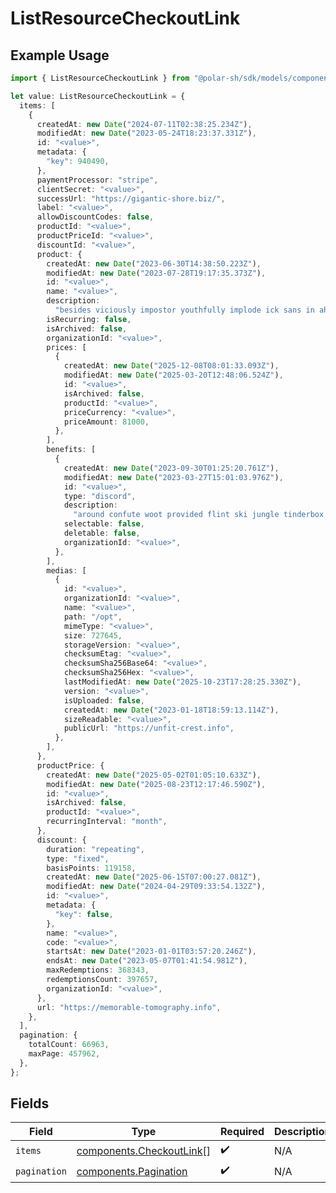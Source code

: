 # ListResourceCheckoutLink

## Example Usage

```typescript
import { ListResourceCheckoutLink } from "@polar-sh/sdk/models/components/listresourcecheckoutlink.js";

let value: ListResourceCheckoutLink = {
  items: [
    {
      createdAt: new Date("2024-07-11T02:38:25.234Z"),
      modifiedAt: new Date("2023-05-24T18:23:37.331Z"),
      id: "<value>",
      metadata: {
        "key": 940490,
      },
      paymentProcessor: "stripe",
      clientSecret: "<value>",
      successUrl: "https://gigantic-shore.biz/",
      label: "<value>",
      allowDiscountCodes: false,
      productId: "<value>",
      productPriceId: "<value>",
      discountId: "<value>",
      product: {
        createdAt: new Date("2023-06-30T14:38:50.223Z"),
        modifiedAt: new Date("2023-07-28T19:17:35.373Z"),
        id: "<value>",
        name: "<value>",
        description:
          "besides viciously impostor youthfully implode ick sans in aha cheerful",
        isRecurring: false,
        isArchived: false,
        organizationId: "<value>",
        prices: [
          {
            createdAt: new Date("2025-12-08T08:01:33.093Z"),
            modifiedAt: new Date("2025-03-20T12:48:06.524Z"),
            id: "<value>",
            isArchived: false,
            productId: "<value>",
            priceCurrency: "<value>",
            priceAmount: 81000,
          },
        ],
        benefits: [
          {
            createdAt: new Date("2023-09-30T01:25:20.761Z"),
            modifiedAt: new Date("2023-03-27T15:01:03.976Z"),
            id: "<value>",
            type: "discord",
            description:
              "around confute woot provided flint ski jungle tinderbox weakly",
            selectable: false,
            deletable: false,
            organizationId: "<value>",
          },
        ],
        medias: [
          {
            id: "<value>",
            organizationId: "<value>",
            name: "<value>",
            path: "/opt",
            mimeType: "<value>",
            size: 727645,
            storageVersion: "<value>",
            checksumEtag: "<value>",
            checksumSha256Base64: "<value>",
            checksumSha256Hex: "<value>",
            lastModifiedAt: new Date("2025-10-23T17:28:25.330Z"),
            version: "<value>",
            isUploaded: false,
            createdAt: new Date("2023-01-18T18:59:13.114Z"),
            sizeReadable: "<value>",
            publicUrl: "https://unfit-crest.info",
          },
        ],
      },
      productPrice: {
        createdAt: new Date("2025-05-02T01:05:10.633Z"),
        modifiedAt: new Date("2025-08-23T12:17:46.590Z"),
        id: "<value>",
        isArchived: false,
        productId: "<value>",
        recurringInterval: "month",
      },
      discount: {
        duration: "repeating",
        type: "fixed",
        basisPoints: 119158,
        createdAt: new Date("2025-06-15T07:00:27.081Z"),
        modifiedAt: new Date("2024-04-29T09:33:54.132Z"),
        id: "<value>",
        metadata: {
          "key": false,
        },
        name: "<value>",
        code: "<value>",
        startsAt: new Date("2023-01-01T03:57:20.246Z"),
        endsAt: new Date("2023-05-07T01:41:54.981Z"),
        maxRedemptions: 368343,
        redemptionsCount: 397657,
        organizationId: "<value>",
      },
      url: "https://memorable-tomography.info",
    },
  ],
  pagination: {
    totalCount: 66963,
    maxPage: 457962,
  },
};
```

## Fields

| Field                                                                | Type                                                                 | Required                                                             | Description                                                          |
| -------------------------------------------------------------------- | -------------------------------------------------------------------- | -------------------------------------------------------------------- | -------------------------------------------------------------------- |
| `items`                                                              | [components.CheckoutLink](../../models/components/checkoutlink.md)[] | :heavy_check_mark:                                                   | N/A                                                                  |
| `pagination`                                                         | [components.Pagination](../../models/components/pagination.md)       | :heavy_check_mark:                                                   | N/A                                                                  |